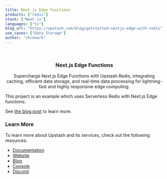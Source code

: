 ```yaml
---
title: Next.js Edge Functions
products: ["redis"]
stack: ["Next.js"]
languages: ["ts"]
blog_url: "https://upstash.com/blog/getstarted-nextjs-edge-with-redis"
use_cases: ["Data Storage"]
author: "chronark"
---
```


<br />
<div align="center">

  <h3 align="center">Next.js Edge Functions</h3>

  <p align="center">
   Supercharge Next.js Edge Functions with Upstash Redis, integrating caching, efficient data storage, and real-time data processing for lightning-fast and highly responsive edge computing.
  </p>
</div>

This project is an example which uses Serverless Redis with Next.js Edge functions.

See [the blog post](https://blog.upstash.com/getstarted-nextjs-edge-with-redis) to learn more.

### Learn More

To learn more about Upstash and its services, check out the following resources:

- [Documentation](https://docs.upstash.com)
- [Website](https://upstash.com)
- [Blog](https://upstash.com/blog)
- [Console](https://console.upstash.com)
- [Discord](https://upstash.com/discord)
